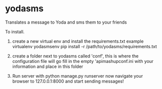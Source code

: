 yodasms
=======

Translates a message to Yoda and sms them to your friends

To install.

1. create a new virtual env and install the requirements.txt
example
virtualenv yodasmsenv
pip install -r /path/to/yodasms/requirements.txt

2. create a folder next to yodasms called 'conf', this is where the configuration file will go
fill in the empty 'apimashupconf.ini with your information and place in this folder

3. Run server with
python manage.py runserver
now navigate your browser to 127.0.0.1:8000 and start sending messages!
